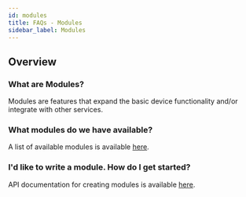 ```yaml
---
id: modules
title: FAQs - Modules
sidebar_label: Modules
---
```

## Overview

### What are Modules?

Modules are features that expand the basic device functionality and/or integrate with other services.

### What modules do we have available?

A list of available modules is available [here](/docs/software/modus).

### I'd like to write a module. How do I get started?

API documentation for creating modules is available [here](/docs/developers/device/module-api).
